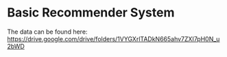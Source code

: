 # Basic Recommender System

The data can be found here: https://drive.google.com/drive/folders/1VYGXrlTADkN665ahv7ZXI7pH0N_u2bWD

